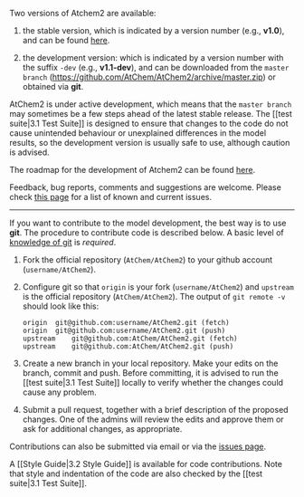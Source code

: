 Two versions of Atchem2 are available:

1) the stable version, which is indicated by a version number (e.g., **v1.0**), and can be found [here](https://github.com/AtChem/AtChem2/releases).

2) the development version: which is indicated by a version number with the suffix `-dev` (e.g., **v1.1-dev**), and can be downloaded from the `master branch` (https://github.com/AtChem/AtChem2/archive/master.zip) or obtained via **git**.

AtChem2 is under active development, which means that the `master branch` may sometimes be a few steps ahead of the latest stable release. The [[test suite|3.1 Test Suite]] is designed to ensure that changes to the code do not cause unintended behaviour or unexplained differences in the model results, so the development version is usually safe to use, although caution is advised.

The roadmap for the development of Atchem2 can be found [here](https://github.com/AtChem/AtChem2/projects/1).

Feedback, bug reports, comments and suggestions are welcome. Please check [this page](https://github.com/AtChem/AtChem2/issues) for a list of known and current issues.

***

If you want to contribute to the model development, the best way is to use **git**. The procedure to contribute code is described below. A basic level of [knowledge of git](https://swcarpentry.github.io/git-novice/) is _required_.

1. Fork the official repository (`AtChem/AtChem2`) to your github account (`username/AtChem2`).

1. Configure git so that `origin` is your fork (`username/AtChem2`) and `upstream` is the official repository (`AtChem/AtChem2`). The output of `git remote -v` should look like this:
    ```
    origin	git@github.com:username/AtChem2.git (fetch)
    origin	git@github.com:username/AtChem2.git (push)
    upstream	git@github.com:AtChem/AtChem2.git (fetch)
    upstream	git@github.com:AtChem/AtChem2.git (push)
    ```

1. Create a new branch in your local repository. Make your edits on the branch, commit and push. Before committing, it is advised to run the [[test suite|3.1 Test Suite]] locally to verify whether the changes could cause any problem.

1. Submit a pull request, together with a brief description of the proposed changes. One of the admins will review the edits and approve them or ask for additional changes, as appropriate.

Contributions can also be submitted via email or via the [issues page](https://github.com/AtChem/AtChem2/issues).

A [[Style Guide|3.2 Style Guide]] is available for code contributions. Note that style and indentation of the code are also checked by the [[test suite|3.1 Test Suite]].
